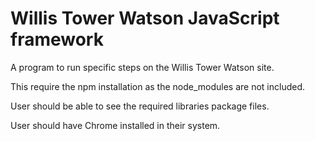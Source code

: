 # Willis Tower Watson JavaScript framework
A program to run specific steps on the Willis Tower Watson site.

This require the npm installation as the node_modules are not included.

User should be able to see the required libraries package files.

User should have Chrome installed in their system.
